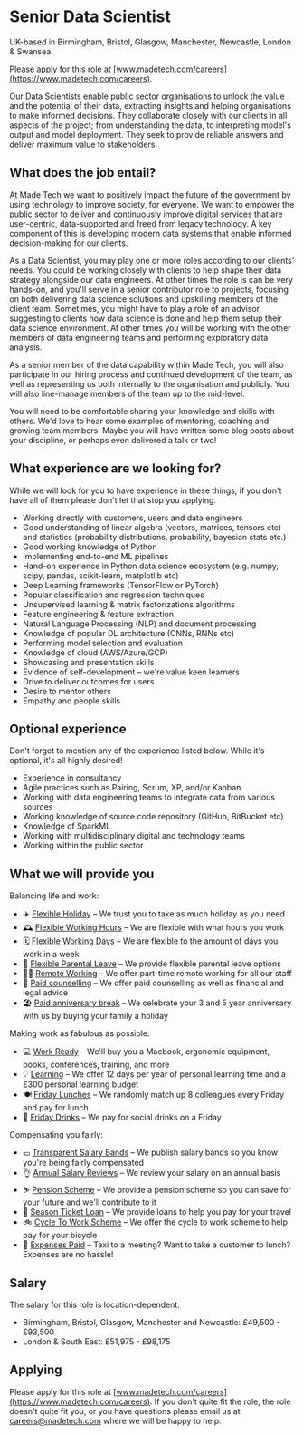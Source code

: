 # Senior Data Scientist

UK-based in Birmingham, Bristol, Glasgow, Manchester, Newcastle, London & Swansea.

Please apply for this role at [www.madetech.com/careers](https://www.madetech.com/careers).

Our Data Scientists enable public sector organisations to unlock the value and the potential of their data, extracting insights and helping organisations to make informed decisions. They collaborate closely with our clients in all aspects of the project; from understanding the data, to interpreting model's output and model deployment. They seek to provide reliable answers and deliver maximum value to stakeholders.
  
## What does the job entail?
  
At Made Tech we want to positively impact the future of the government by using technology to improve society, for everyone. We want to empower the public sector to deliver and continuously improve digital services that are user-centric, data-supported and freed from legacy technology. A key component of this is developing modern data systems that enable informed decision-making for our clients. 

As a Data Scientist, you may play one or more roles according to our clients' needs. You could be working closely with clients to help shape their data strategy alongside our data engineers. At other times the role is can be very hands-on, and you'll serve in a senior contributor role to projects, focusing on both delivering data science solutions and upskilling members of the client team. Sometimes, you might have to play a role of an advisor, suggesting to clients how data science is done and help them setup their data science environment. At other times you will be working with the other members of data engineering teams and performing exploratory data analysis.

As a senior member of the data capability within Made Tech, you will also participate in our hiring process and continued development of the team, as well as representing us both internally to the organisation and publicly. You will also line-manage members of the team up to the mid-level.

You will need to be comfortable sharing your knowledge and skills with others. We'd love to hear some examples of mentoring, coaching and growing team members. Maybe you will have written some blog posts about your discipline, or perhaps even delivered a talk or two!

## What experience are we looking for?

While we will look for you to have experience in these things, if you don't have all of them please don't let that stop you applying.

- Working directly with customers, users and data engineers
- Good understanding of linear algebra (vectors, matrices, tensors etc) and statistics (probability distributions, probability, bayesian stats etc.)
- Good working knowledge of Python
- Implementing end-to-end ML pipelines
- Hand-on experience in Python data science ecosystem (e.g. numpy, scipy, pandas, scikit-learn, matplotlib etc)
- Deep Learning frameworks (TensorFlow or PyTorch)
- Popular classification and regression techniques
- Unsupervised learning & matrix factorizations algorithms
- Feature engineering & feature extraction
- Natural Language Processing (NLP) and document processing
- Knowledge of popular DL architecture (CNNs, RNNs etc)
- Performing model selection and evaluation
- Knowledge of cloud (AWS/Azure/GCP)
- Showcasing and presentation skills
- Evidence of self-development – we're value keen learners
- Drive to deliver outcomes for users
- Desire to mentor others
- Empathy and people skills

## Optional experience

Don't forget to mention any of the experience listed below. While it's optional, it's all highly desired!

- Experience in consultancy
- Agile practices such as Pairing, Scrum, XP, and/or Kanban
- Working with data engineering teams to integrate data from various sources
- Working knowledge of source code repository (GitHub, BitBucket etc)
- Knowledge of SparkML
- Working with multidisciplinary digital and technology teams
- Working within the public sector

## What we will provide you

Balancing life and work:

* ✈️ [Flexible Holiday](../benefits/flexible_holiday.md) – We trust you to take as much holiday as you need
* 🕰️ [Flexible Working Hours](../benefits/working_hours.md) – We are flexible with what hours you work
* 🗓️ [Flexible Working Days](../benefits/flexible_working.md) – We are flexible to the amount of days you work in a week
* 👶 [Flexible Parental Leave](../guides/welfare/parental_leave.md) – We provide flexible parental leave options
* 👩‍💻 [Remote Working](../benefits/remote_working.md) – We offer part-time remote working for all our staff
* 🤗 [Paid counselling](../guides/welfare/paid_counselling.md) – We offer paid counselling as well as financial and legal advice
* 🏖️ [Paid anniversary break](../benefits/paid_anniversary_break.md) – We celebrate your 3 and 5 year anniversary with us by buying your family a holiday

Making work as fabulous as possible:

* 💻 [Work Ready](../benefits/work_ready.md) – We'll buy you a Macbook, ergonomic equipment, books, conferences, training, and more
* 💡 [Learning](../guides/learning/README.md) – We offer 12 days per year of personal learning time and a £300 personal learning budget
* 🍽️ [Friday Lunches](../benefits/friday_lunch.md) – We randomly match up 8 colleagues every Friday and pay for lunch
* 🍻 [Friday Drinks](../benefits/friday_drinks.md) – We pay for social drinks on a Friday

Compensating you fairly:
* 💷 [Transparent Salary Bands](../roles/README.md) – We publish salary bands so you know you're being fairly compensated
* 👌 [Annual Salary Reviews](../guides/compensation/salary_reviews.md) – We review your salary on an annual basis
* ⛷️ [Pension Scheme](../benefits/pension_scheme.md) – We provide a pension scheme so you can save for your future and we'll contribute to it
* 🚄 [Season Ticket Loan](../benefits/season_ticket_loan.md) – We provide loans to help you pay for your travel
* 🚲 [Cycle To Work Scheme](../benefits/cycle_to_work_scheme.md) – We offer the cycle to work scheme to help pay for your bicycle
* 🚕 [Expenses Paid](../guides/compensation/expenses.md) – Taxi to a meeting? Want to take a customer to lunch? Expenses are no hassle!

## Salary

The salary for this role is location-dependent:

- Birmingham, Bristol, Glasgow, Manchester and Newcastle: £49,500 - £93,500
- London & South East: £51,975 - £98,175

## Applying

Please apply for this role at [www.madetech.com/careers](https://www.madetech.com/careers). If you don't quite fit the role, the role doesn't quite fit you, or you have questions please email us at [careers@madetech.com](mailto:careers@madetech.com) where we will be happy to help.
